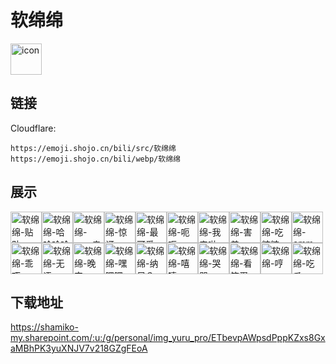 # 软绵绵
<img src="https://emoji.shojo.cn/bili/src/软绵绵/icon.png" width="50" height="50" alt="icon">

## 链接
Cloudflare:
```
https://emoji.shojo.cn/bili/src/软绵绵
https://emoji.shojo.cn/bili/webp/软绵绵
```
## 展示
<img src="https://emoji.shojo.cn/bili/src/软绵绵/软绵绵-贴贴.png" width="50" height="50" alt="软绵绵-贴贴"><img src="https://emoji.shojo.cn/bili/src/软绵绵/软绵绵-哈哈哈哈.png" width="50" height="50" alt="软绵绵-哈哈哈哈"><img src="https://emoji.shojo.cn/bili/src/软绵绵/软绵绵-mua亲亲.png" width="50" height="50" alt="软绵绵-mua亲亲"><img src="https://emoji.shojo.cn/bili/src/软绵绵/软绵绵-惊讶.png" width="50" height="50" alt="软绵绵-惊讶"><img src="https://emoji.shojo.cn/bili/src/软绵绵/软绵绵-最可爱.png" width="50" height="50" alt="软绵绵-最可爱"><img src="https://emoji.shojo.cn/bili/src/软绵绵/软绵绵-呃呃.png" width="50" height="50" alt="软绵绵-呃呃"><img src="https://emoji.shojo.cn/bili/src/软绵绵/软绵绵-我来啦.png" width="50" height="50" alt="软绵绵-我来啦"><img src="https://emoji.shojo.cn/bili/src/软绵绵/软绵绵-害羞.png" width="50" height="50" alt="软绵绵-害羞"><img src="https://emoji.shojo.cn/bili/src/软绵绵/软绵绵-吃糖糖.png" width="50" height="50" alt="软绵绵-吃糖糖"><img src="https://emoji.shojo.cn/bili/src/软绵绵/软绵绵-emm...png" width="50" height="50" alt="软绵绵-emm.."><img src="https://emoji.shojo.cn/bili/src/软绵绵/软绵绵-乖巧.png" width="50" height="50" alt="软绵绵-乖巧"><img src="https://emoji.shojo.cn/bili/src/软绵绵/软绵绵-无语.png" width="50" height="50" alt="软绵绵-无语"><img src="https://emoji.shojo.cn/bili/src/软绵绵/软绵绵-晚安.png" width="50" height="50" alt="软绵绵-晚安"><img src="https://emoji.shojo.cn/bili/src/软绵绵/软绵绵-嘿嘿嘿.png" width="50" height="50" alt="软绵绵-嘿嘿嘿"><img src="https://emoji.shojo.cn/bili/src/软绵绵/软绵绵-纳尼？.png" width="50" height="50" alt="软绵绵-纳尼？"><img src="https://emoji.shojo.cn/bili/src/软绵绵/软绵绵-嘻嘻.png" width="50" height="50" alt="软绵绵-嘻嘻"><img src="https://emoji.shojo.cn/bili/src/软绵绵/软绵绵-哭哭.png" width="50" height="50" alt="软绵绵-哭哭"><img src="https://emoji.shojo.cn/bili/src/软绵绵/软绵绵-看笨蛋.png" width="50" height="50" alt="软绵绵-看笨蛋"><img src="https://emoji.shojo.cn/bili/src/软绵绵/软绵绵-哼.png" width="50" height="50" alt="软绵绵-哼"><img src="https://emoji.shojo.cn/bili/src/软绵绵/软绵绵-吃瓜.png" width="50" height="50" alt="软绵绵-吃瓜">

## 下载地址

https://shamiko-my.sharepoint.com/:u:/g/personal/img_yuru_pro/ETbevpAWpsdPppKZxs8GxaMBhPK3yuXNJV7v218GZgFEoA